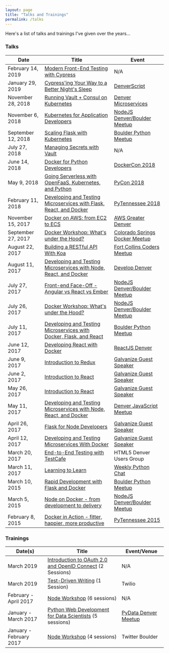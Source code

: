 ```yaml
---
layout: page
title: "Talks and Trainings"
permalink: /talks
---
```



Here's a list of talks and trainings I've given over the years...

### Talks

| Date            | Title                                 | Event |
|-----------------|---------------------------------------|-------|
| February 14, 2019   | [Modern Front-End Testing with Cypress][54] | N/A |
| January 29, 2019   | [Cypress'ing Your Way to a Better Night's Sleep][52] | [DenverScript][53] |
| November 28, 2018   | [Running Vault + Consul on Kubernetes][51] | [Denver Microservices][50] |
| November 6, 2018   | [Kubernetes for Application Developers][40] | [NodeJS Denver/Boulder Meetup][6] |
| September 12, 2018   | [Scaling Flask with Kubernetes][39] | [Boulder Python Meetup][11] |
| July 27, 2018   | [Managing Secrets with Vault][38] | N/A |
| June 14, 2018   | [Docker for Python Developers][36] | [DockerCon 2018][37] |
| May 9, 2018   | [Going Serverless with OpenFaaS, Kubernetes, and Python][34] | [PyCon 2018][35] |
| February 11, 2018   | [Developing and Testing Microservices with Flask, React, and Docker][33] | [PyTennessee 2018][15] |
| November 15, 2017 | [Docker on AWS: from EC2 to ECS][31] | [AWS Greater Denver][32] |
| September 27, 2017 | [Docker Workshop: What's under the Hood?][25] | [Colorado Springs Docker Meetup][30] |
| August 22, 2017    | [Building a RESTful API With Koa][29] | [Fort Collins Coders Meetup][28] |
| August 11, 2017    | [Developing and Testing Microservices with Node, React, and Docker][3] | [Develop Denver][27] |
| July 27, 2017   | [Front-end Face-Off - Angular vs React vs Ember][26] | [NodeJS Denver/Boulder Meetup][6] |
| July 26, 2017   | [Docker Workshop: What's under the Hood?][25] | [NodeJS Denver/Boulder Meetup][6] |
| July 11, 2017   | [Developing and Testing Microservices with Docker, Flask, and React][24] | [Boulder Python Meetup][11] |
| June 12, 2017  | [Developing React with Docker][22] | [ReactJS Denver][23] |
| June 9, 2017    | [Introduction to Redux][19] | [Galvanize Guest Speaker][8] |
| June 2, 2017    | [Introduction to React][16] | [Galvanize Guest Speaker][8] |
| May 26, 2017    | [Introduction to React][16] | [Galvanize Guest Speaker][8] |
| May 11, 2017    | [Developing and Testing Microservices with Node, React, and Docker][3] | [Denver JavaScript Meetup][4] |
| April 26, 2017  | [Flask for Node Developers][9] | [Galvanize Guest Speaker][8] |
| April 12, 2017  | [Developing and Testing Microservices With Docker][7] | [Galvanize Guest Speaker][8] |
| March 20, 2017  | [End-to-End Testing with TestCafe][1]  | HTML5 Denver Users Group |
| March 11, 2017  | [Learning to Learn][20] | [Weekly Python Chat][21] |
| March 10, 2015   | [Rapid Development with Flask and Docker][10] | [Boulder Python Meetup][11] |
| March 5, 2015   | [Node on Docker - from development to delivery][5] | [NodeJS Denver/Boulder Meetup][6] |
| February 8, 2015   | [Docker in Action - fitter, happier, more productive][14] | [PyTennessee 2015][15] |

### Trainings

| Date(s)            | Title                                 | Event/Venue |
|-----------------|---------------------------------------|-------|
| March 2019 | [Introduction to OAuth 2.0 and OpenID Connect][56] (2 Sessions) | N/A  |
| March 2019 | [Test-Driven Writing][55] (1 Session) | Twilio |
| February - April 2017  | [Node Workshop][18] (6 sessions) | N/A |
| January - March 2017  | [Python Web Development for Data Scientists][12] (5 sessions) | [PyData Denver Meetup][13] |
| January - February 2017  | [Node Workshop][17] (4 sessions) | Twitter Boulder |

[1]: http://mherman.org/testcafe-example
[3]: http://mherman.org/microservice-movies
[4]: https://www.meetup.com/meetup-group-KHpdnFBx/
[5]: http://realpython.github.io/fitter-happier-docker/node.html
[6]: https://www.meetup.com/Node-js-Denver-Boulder
[7]: http://mherman.org/blog/2017/04/18/developing-and-testing-microservices-with-docker
[8]: https://www.galvanize.com
[9]: http://mherman.org/blog/2017/04/26/flask-for-node-developers
[10]: https://realpython.com/blog/python/dockerizing-flask-with-compose-and-machine-from-localhost-to-the-cloud/
[11]: https://www.meetup.com/BoulderPython/
[12]: https://github.com/realpython/web-dev-for-data-scientists
[13]: https://www.meetup.com/PyData-Denver/
[14]: http://realpython.github.io/fitter-happier-docker/
[15]: https://www.pytennessee.org/
[16]: http://mherman.org/node-workshop/slides/react-intro
[17]: https://github.com/mjhea0/node-workshop/tree/master/w1
[18]: https://github.com/mjhea0/node-workshop/tree/master/w2
[19]: http://mherman.org/node-workshop/slides/redux-intro
[20]: https://www.crowdcast.io/e/learning
[21]: http://www.weeklypython.chat/
[22]: http://mherman.org/node-workshop/slides/react-docker
[23]: https://www.meetup.com/ReactJS-Denver/
[24]: http://mherman.org/presentations/microservices-flask-docker/
[25]: http://mherman.org/docker-workshop
[26]: http://mherman.org/presentations/front-end-face-off
[27]: https://developdenver.org/
[28]: https://www.meetup.com/Fort-Collins-Coders/
[29]: http://mherman.org/presentations/node-koa-api
[30]: https://www.meetup.com/Docker-Colorado-Springs
[31]: http://mherman.org/presentations/microservice-ping-pong
[32]: https://www.meetup.com/AWS-Boulder-Denver/
[33]: http://mherman.org/presentations/pytn-2018
[34]: http://mherman.org/presentations/pycon-2018
[35]: https://us.pycon.org/2018/
[36]: http://mherman.org/presentations/dockercon-2018
[37]: https://2018.dockercon.com/
[38]: https://mherman.org/presentations/vault
[39]: https://mherman.org/presentations/flask-kubernetes
[40]: https://mherman.org/presentations/node-kubernetes
[50]: https://www.meetup.com/DenverMicroservices/
[51]: https://mherman.org/presentations/vault-kubernetes
[52]: https://mherman.org/presentations/cypress
[53]: https://www.meetup.com/DenverScript
[54]: https://mherman.org/presentations/cypress-testing
[55]: https://mherman.org/presentations/test-driven-writing
[56]: https://mherman.org/presentations/node-oauth-openid

